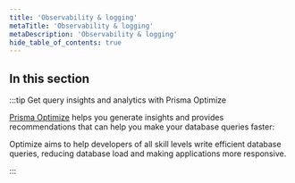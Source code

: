 ```yaml
---
title: 'Observability & logging'
metaTitle: 'Observability & logging'
metaDescription: 'Observability & logging'
hide_table_of_contents: true
---
```


## In this section

:::tip Get query insights and analytics with Prisma Optimize

[Prisma Optimize](/optimize) helps you generate insights and provides recommendations that can help you make your database queries faster:

Optimize aims to help developers of all skill levels write efficient database queries, reducing database load and making applications more responsive.

:::

<!-- Subsections -->
